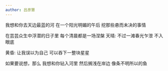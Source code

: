 ```yaml
---
author: 吕彦慧
---
```

我想和你去天边最蓝的河
在一个阳光明媚的午后
挖那些悬而未决的事情
  
在芸芸众生中浮潜的日子里
每个清晨都是一场涅槃
天晴:
不过一滩春光乍泄
不入眼底
  
黄昏:
让我误以为自己
可以吞下一整块星星
  
如果要说想，那么
我想和你钻入河里
然后搁浅在岸边
像条不明所以的鱼
